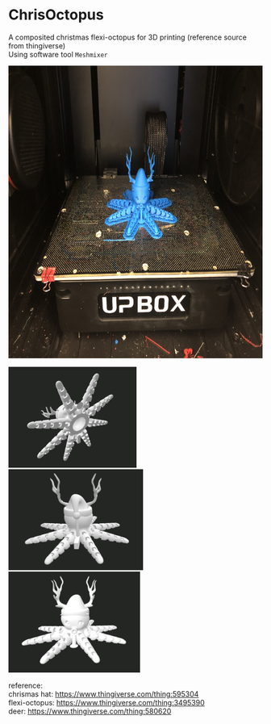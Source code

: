 # ChrisOctopus
A composited christmas flexi-octopus for 3D printing (reference source from thingiverse)  
Using software tool ```Meshmixer```   

<img src="https://raw.githubusercontent.com/shannon112/ChrisOctopus/master/img/finished.JPG" height=580/> 

<img src="https://raw.githubusercontent.com/shannon112/ChrisOctopus/master/img/model1.png" height=200/> <img src="https://raw.githubusercontent.com/shannon112/ChrisOctopus/master/img/model2.png" height=200/> <img src="https://raw.githubusercontent.com/shannon112/ChrisOctopus/master/img/model3.png" height=200/> 

reference:  
chrismas hat: https://www.thingiverse.com/thing:595304  
flexi-octopus: https://www.thingiverse.com/thing:3495390  
deer: https://www.thingiverse.com/thing:580620
